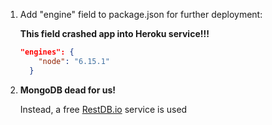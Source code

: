 1. Add "engine" field to package.json for further deployment:
   
   **This field crashed app into Heroku service!!!**

    ```json
    "engines": {
        "node": "6.15.1"
      }
    ```

2. **MongoDB dead for us!**

    Instead, a free [RestDB.io](RestDB.io) service is used

